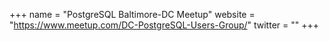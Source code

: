 +++
name = "PostgreSQL Baltimore-DC Meetup"
website = "https://www.meetup.com/DC-PostgreSQL-Users-Group/"
twitter = ""
+++